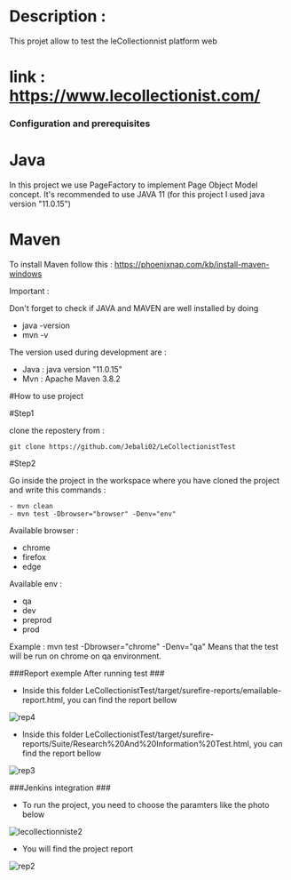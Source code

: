 # Description :

This projet allow to test the leCollectionnist platform web 

# link : https://www.lecollectionist.com/

### Configuration and prerequisites ###

 # Java #
In this project we use PageFactory to implement Page Object Model concept. It's recommended to use JAVA 11 (for this project I used java version "11.0.15")

 
 # Maven #
To install Maven follow this : https://phoenixnap.com/kb/install-maven-windows
 
Important :

Don't forget to check if JAVA and MAVEN are well installed by doing
 - java -version
 - mvn -v

The version used during development are :

 - Java : java version "11.0.15"
 - Mvn : Apache Maven 3.8.2

#How to use project

#Step1

clone the repostery from :

	git clone https://github.com/Jebali02/LeCollectionistTest
	
#Step2

Go inside the project in the workspace where you have cloned the project and write this commands :
   
    - mvn clean 
  	- mvn test -Dbrowser="browser" -Denv="env"
 
 Available browser : 
 - chrome
 - firefox
 - edge
 
 Available env :
 - qa
 - dev
 - preprod
 - prod 
 
Example :  mvn test -Dbrowser="chrome" -Denv="qa"
Means that the test will be run on chrome on qa environment.


###Report exemple After running test ###

* Inside this folder LeCollectionistTest/target/surefire-reports/emailable-report.html, you can find the report bellow

![rep4](https://user-images.githubusercontent.com/116507752/206049067-fba0f10b-6508-4d80-8ba2-df77af4631a0.PNG)

* Inside this folder LeCollectionistTest/target/surefire-reports/Suite/Research%20And%20Information%20Test.html, you can find the report bellow

![rep3](https://user-images.githubusercontent.com/116507752/206049163-c3264906-c6a3-4f46-a885-46c0f6dd8cee.PNG)

###Jenkins integration ###

* To run the project, you need to choose the paramters like the photo below

![lecollectionniste2](https://user-images.githubusercontent.com/116507752/205698082-b991a7c6-6b06-41d6-b924-2b158a1b02af.PNG)

* You will find the project report

![rep2](https://user-images.githubusercontent.com/116507752/206048397-4fc86747-f80d-430d-955a-0d94ad9dd961.PNG)


